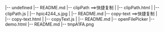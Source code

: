 |-- undefined
    |-- README.md
    |-- clipPath ==>快捷复制
    |   |-- clipPath.html
    |   |-- clipPath.js
    |   |-- hpic4244_s.jpg
    |   |-- README.md
    |-- copy-text ==>快捷复制
    |   |-- copy-text.html
    |   |-- copyText.js
    |   |-- README.md
    |-- openFilePicker
        |-- demo.html
        |-- README.md
        |-- tmpA1FA.png
